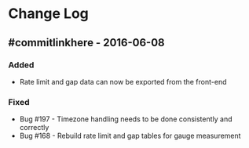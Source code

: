 # Change Log

## #commitlinkhere - 2016-06-08

### Added

- Rate limit and gap data can now be exported from the front-end

### Fixed

- Bug #197 - Timezone handling needs to be done consistently and correctly
- Bug #168 - Rebuild rate limit and gap tables for gauge measurement
